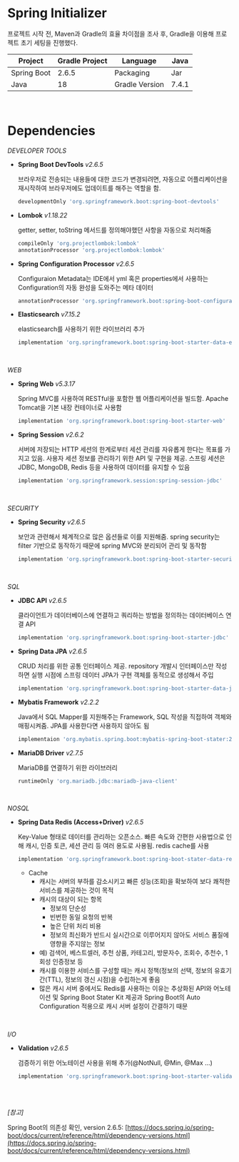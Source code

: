 # Spring Initializer

프로젝트 시작 전, Maven과 Gradle의 효율 차이점을 조사 후, Gradle을 이용해 프로젝트 초기 세팅을 진행했다.

| Project | Gradle Project | Language | Java |
| --- | --- | --- | --- |
| Spring Boot | 2.6.5 | Packaging | Jar |
| Java | 18 | Gradle Version | 7.4.1 |

<br>

# Dependencies

*DEVELOPER TOOLS*

- **Spring Boot DevTools** *v2.6.5*
    
    브라우저로 전송되는 내용들에 대한 코드가 변경되려면, 자동으로 어플리케이션을 재시작하여 브라우저에도 업데이트를 해주는 역할을 함.
    
    ```jsx
    developmentOnly 'org.springframework.boot:spring-boot-devtools'
    ```
    
- **Lombok** *v1.18.22*
    
    getter, setter, toString 메서드를 정의해야했던 사항을 자동으로 처리해줌
    
    ```jsx
    compileOnly 'org.projectlombok:lombok'
    annotationProcessor 'org.projectlombok:lombok'
    ```
    
- **Spring Configuration Processor** *v2.6.5*
    
    Configuraion Metadata는 IDE에서 yml 혹은 properties에서 사용하는 Configuration의 자동 완성을 도와주는 메타 데이터
    
    ```jsx
    annotationProcessor 'org.springframework.boot:spring-boot-configuration-processor'
    ```
    
- **Elasticsearch** *v7.15.2*
    
    elasticsearch를 사용하기 위한 라이브러리 추가
    
    ```jsx
    implementation 'org.springframework.boot:spring-boot-starter-data-elasticsearch'
    ```
    

    <br>

*WEB*

- **Spring Web** *v5.3.17*
    
    Spring MVC를 사용하여 RESTful을 포함한 웹 어플리케이션을 빌드함. Apache Tomcat을 기본 내장 컨테이너로 사용함
    
    ```jsx
    implementation 'org.springframework.boot:spring-boot-starter-web'
    ```
    
- **Spring Session** *v2.6.2*
    
    서버에 저장되는 HTTP 세션의 한계로부터 세션 관리를 자유롭게 한다는 목표를 가지고 있음. 사용자 세션 정보를 관리하기 위한 API 및 구현을 제공. 스프링 세션은 JDBC, MongoDB, Redis 등을 사용하여 데이터를 유지할 수 있음
    
    ```jsx
    implementation 'org.springframework.session:spring-session-jdbc'
    ```
    

<br>

*SECURITY*

- **Spring Security** *v2.6.5*
    
    보안과 관련해서 체계적으로 많은 옵션들로 이를 지원해줌. spring security는 filter 기반으로 동작하기 때문에 spring MVC와 분리되어 관리 및 동작함
    
    ```jsx
    implementation 'org.springframework.boot:spring-boot-starter-security'
    ```
    
<br>

*SQL*

- **JDBC API** *v2.6.5*
    
    클라이언트가 데이터베이스에 연결하고 쿼리하는 방법을 정의하는 데이터베이스 연결 API
    
    ```jsx
    implementation 'org.springframework.boot:spring-boot-starter-jdbc'
    ```
    
- **Spring Data JPA** *v2.6.5*
    
    CRUD 처리를 위한 공통 인터페이스 제공. repository 개발시 인터페이스만 작성하면 실행 시점에 스프링 데이터 JPA가 구현 객체를 동적으로 생성해서 주입
    
    ```jsx
    implementation 'org.springframework.boot:spring-boot-starter-data-jpa'
    ```
    
- **Mybatis Framework** *v2.2.2*
    
    Java에서 SQL Mapper를 지원해주는 Framework, SQL 작성을 직접하여 객체와 매핑시켜줌. JPA를 사용한다면 사용하지 않아도 됨
    
    ```jsx
    implementaion 'org.mybatis.spring.boot:mybatis-spring-boot-stater:2.2.2'
    ```
    
- **MariaDB Driver** *v2.7.5*
    
    MariaDB를 연결하기 위한 라이브러리
    
    ```jsx
    runtimeOnly 'org.mariadb.jdbc:mariadb-java-client'
    ```
    

<br>

*NOSQL*

- **Spring Data Redis (Access+Driver)** *v2.6.5*
    
    Key-Value 형태로 데이터를 관리하는 오픈소스. 빠른 속도와 간편한 사용법으로 인해 캐시, 인증 토큰, 세션 관리 등 여러 용도로 사용됨. redis cache를 사용
    
    ```jsx
    implementation 'org.springframework.boot:spring-boot-stater-data-redis'
    ```
    
    - Cache
        - 캐시는 서버의 부하를 감소시키고 빠른 성능(조회)을 확보하여 보다 쾌적한 서비스를 제공하는 것이 목적
        - 캐시의 대상이 되는 항목
            - 정보의 단순성
            - 빈번한 동일 요청의 반복
            - 높은 단위 처리 비용
            - 정보의 최신화가 반드시 실시간으로 이루어지지 않아도 서비스 품질에 영향을 주지않는 정보
        - 예) 검색어, 베스트셀러, 추천 상품, 카테고리, 방문자수, 조회수, 추천수, 1회성 인증정보 등
        - 캐시를 이용한 서비스를 구성할 때는 캐시 정책(정보의 선택, 정보의 유효기간(TTL), 정보의 갱신 시점)을 수립하는게 좋음
        - 많은 캐시 서버 중에서도 Redis를 사용하는 이유는 추상화된 API와 어노테이션 및 Spring Boot Stater Kit 제공과 Spring Boot의 Auto Configuration 적용으로 캐시 서버 설정이 간결하기 때문
        

<br>

*I/O*

- **Validation** *v2.6.5*
    
    검증하기 위한 어노테이션 사용을 위해 추가(@NotNull, @Min, @Max …)
    
    ```jsx
    implementation 'org.springframework.boot:spring-boot-starter-validation'
    ```
    

<br><br>

*[참고]*

Spring Boot의 의존성 확인, version 2.6.5: [https://docs.spring.io/spring-boot/docs/current/reference/html/dependency-versions.html](https://docs.spring.io/spring-boot/docs/current/reference/html/dependency-versions.html)

